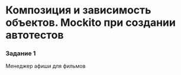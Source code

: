 # Композиция и зависимость объектов. Mockito при создании автотестов

### Задание 1

Менеджер афиши для фильмов
